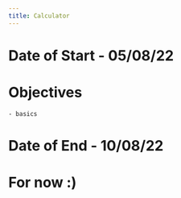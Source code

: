 ```yaml
---
title: Calculator 
---
```


# Date of Start - 05/08/22

# Objectives

    - basics

# Date of End - 10/08/22 
# For now :)